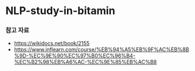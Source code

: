 # NLP-study-in-bitamin
### 참고 자료
* https://wikidocs.net/book/2155
* https://www.inflearn.com/course/%EB%94%A5%EB%9F%AC%EB%8B%9D-%EC%9E%90%EC%97%B0%EC%96%B4-%EC%B2%98%EB%A6%AC-%EC%9E%85%EB%AC%B8
